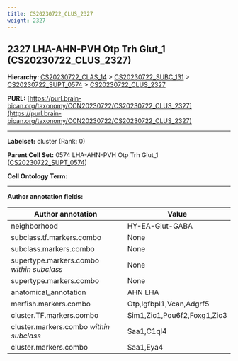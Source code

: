 ```yaml
---
title: CS20230722_CLUS_2327
weight: 2327
---
```

## 2327 LHA-AHN-PVH Otp Trh Glut_1 (CS20230722_CLUS_2327)
<b>Hierarchy: </b>
[CS20230722_CLAS_14](../CS20230722_CLAS_14) >
[CS20230722_SUBC_131](../CS20230722_SUBC_131) >
[CS20230722_SUPT_0574](../CS20230722_SUPT_0574) >
[CS20230722_CLUS_2327](../CS20230722_CLUS_2327)

**PURL:** [https://purl.brain-bican.org/taxonomy/CCN20230722/CS20230722_CLUS_2327](https://purl.brain-bican.org/taxonomy/CCN20230722/CS20230722_CLUS_2327)

---


**Labelset:** cluster (Rank: 0)

**Parent Cell Set:** 0574 LHA-AHN-PVH Otp Trh Glut_1 ([CS20230722_SUPT_0574](../CS20230722_SUPT_0574))



**Cell Ontology Term:** 

[MARKER GENES.]: #


---

[TRANSFERRED ANNOTATIONS.]: #


[AUTHOR ANNOTATION FIELDS.]: #


**Author annotation fields:**

| Author annotation | Value |
|-------------------|-------|
|neighborhood|HY-EA-Glut-GABA|
|subclass.tf.markers.combo|None|
|subclass.markers.combo|None|
|supertype.markers.combo _within subclass_|None|
|supertype.markers.combo|None|
|anatomical_annotation|AHN LHA|
|merfish.markers.combo|Otp,Igfbpl1,Vcan,Adgrf5|
|cluster.TF.markers.combo|Sim1,Zic1,Pou6f2,Foxg1,Zic3|
|cluster.markers.combo _within subclass_|Saa1,C1ql4|
|cluster.markers.combo|Saa1,Eya4|
